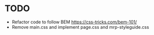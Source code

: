 # TODO

- Refactor code to follow BEM https://css-tricks.com/bem-101/
- Remove main.css and implement page.css and mrp-styleguide.css
